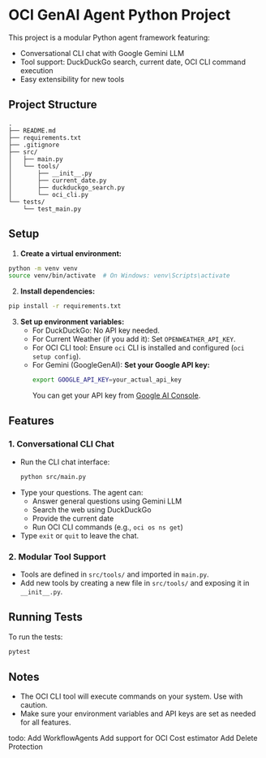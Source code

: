 # OCI GenAI Agent Python Project

This project is a modular Python agent framework featuring:
- Conversational CLI chat with Google Gemini LLM
- Tool support: DuckDuckGo search, current date, OCI CLI command execution
- Easy extensibility for new tools

## Project Structure

```
.
├── README.md
├── requirements.txt
├── .gitignore
├── src/
│   ├── main.py
│   └── tools/
│       ├── __init__.py
│       ├── current_date.py
│       ├── duckduckgo_search.py
│       └── oci_cli.py
└── tests/
    └── test_main.py
```

## Setup

1. **Create a virtual environment:**
```bash
python -m venv venv
source venv/bin/activate  # On Windows: venv\Scripts\activate
```

2. **Install dependencies:**
```bash
pip install -r requirements.txt
```

3. **Set up environment variables:**
   - For DuckDuckGo: No API key needed.
   - For Current Weather (if you add it): Set `OPENWEATHER_API_KEY`.
   - For OCI CLI tool: Ensure `oci` CLI is installed and configured (`oci setup config`).
   - For Gemini (GoogleGenAI): **Set your Google API key:**
     ```bash
     export GOOGLE_API_KEY=your_actual_api_key
     ```
     You can get your API key from [Google AI Console](https://makersuite.google.com/app/apikey).

## Features

### 1. Conversational CLI Chat
- Run the CLI chat interface:
  ```bash
  python src/main.py
  ```
- Type your questions. The agent can:
  - Answer general questions using Gemini LLM
  - Search the web using DuckDuckGo
  - Provide the current date
  - Run OCI CLI commands (e.g., `oci os ns get`)
- Type `exit` or `quit` to leave the chat.

### 2. Modular Tool Support
- Tools are defined in `src/tools/` and imported in `main.py`.
- Add new tools by creating a new file in `src/tools/` and exposing it in `__init__.py`.

## Running Tests

To run the tests:
```bash
pytest
```

## Notes
- The OCI CLI tool will execute commands on your system. Use with caution.
- Make sure your environment variables and API keys are set as needed for all features. 

todo:
Add WorkflowAgents
Add support for OCI Cost estimator
Add Delete Protection
